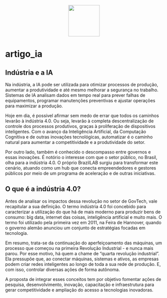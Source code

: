 <p align="center">
    <img width="100" src="http://github.com/glorinha23/assets/capa.png">
</p>




# artigo_ia

## Indústria e a IA

Na indústria, a IA pode ser utilizada para otimizar processos de produção, aumentar a produtividade e até mesmo melhorar a segurança no trabalho. 
Sistemas de IA analisam dados em tempo real para prever falhas de equipamentos, programar manutenções preventivas e ajustar operações para maximizar a produção.

Hoje em dia, é possível afirmar sem medo de errar que todos os caminhos levarão à indústria 4.0. Ou seja, levarão à completa descentralização de controle dos 
processos produtivos, graças à proliferação de dispositivos inteligentes. Com o avanço da Inteligência Artificial, da Computação Cognitiva e de outras inovações 
tecnológicas, automatizar é o caminho natural para aumentar a competitividade e a produtividade do setor. 

Por outro lado, também é conhecido o descompasso entre governos e essas inovações. É notório o interesse com que o setor público, no Brasil, olha para a 
indústria 4.0. O próprio BrazilLAB surgiu para transformar este cenário, atuando como um hub que conecta empreendedores e gestores públicos por meio de um 
programa de aceleração e de outras iniciativas.


## O que é a indústria 4.0?

Antes de analisar os impactos dessa revolução no setor de GovTech, vale recapitular a sua definição. O termo indústria 4.0 foi concebido para caracterizar a utilização 
do que há de mais moderno para produzir bens de consumo: big data, internet das coisas, inteligência artificial e muito mais. O termo foi utilizado pela primeira vez 
em 2011, na Feira de Hannover, quando o governo alemão anunciou um conjunto de estratégias focadas em tecnologia.

Em resumo, trata-se da continuação do aperfeiçoamento das máquinas, um processo que começou na primeira Revolução Industrial - e nunca mais parou. Por esse motivo, 
há quem a chame de “quarta revolução industrial”. Ela pressupõe que, ao conectar máquinas, sistemas e ativos, as empresas podem criar redes inteligentes ao longo de 
toda a sua rede de produção. E, com isso, controlar diversas ações de forma autônoma.

A proposta de integrar esses conceitos tem por objetivo fomentar ações de pesquisa, desenvolvimento, inovação, capacitação e infraestrutura para gerar competitividade e 
ampliação do acesso a tecnologias inovadoras.
